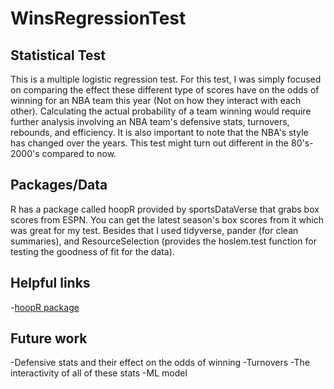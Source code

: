 # WinsRegressionTest

## Statistical Test

This is a multiple logistic regression test. For this test, I was simply focused on comparing the effect these 
different type of scores have on the odds of winning for an NBA team this year (Not on how they interact with each other). Calculating the actual probability of a team
winning would require further analysis involving an NBA team's defensive stats, turnovers, rebounds, and efficiency. 
It is also important to note that the NBA's style has changed over the years. This test might turn out different
in the 80's-2000's compared to now.

## Packages/Data

R has a package called hoopR provided by sportsDataVerse that grabs box scores from ESPN. You can get the latest season's
box scores from it which was great for my test. Besides that I used tidyverse, pander (for clean summaries), and
ResourceSelection (provides the hoslem.test function for testing the goodness of fit for the data). 

## Helpful links

-[hoopR package](https://hoopr.sportsdataverse.org/)

## Future work
-Defensive stats and their effect on the odds of winning
-Turnovers
-The interactivity of all of these stats
-ML model

